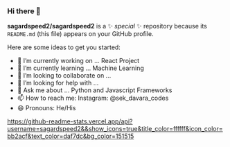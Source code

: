 ### Hi there 👋

**sagardspeed2/sagardspeed2** is a ✨ _special_ ✨ repository because its `README.md` (this file) appears on your GitHub profile.

Here are some ideas to get you started:

- 🔭 I’m currently working on ... React Project
- 🌱 I’m currently learning ... Machine Learning
- 👯 I’m looking to collaborate on ... 
- 🤔 I’m looking for help with ...
- 💬 Ask me about ... Python and Javascript Frameworks
- 📫 How to reach me: Instagram: @sek_davara_codes
- 😄 Pronouns: He/His

https://github-readme-stats.vercel.app/api?username=sagardspeed2&&show_icons=true&title_color=ffffff&icon_color=bb2acf&text_color=daf7dc&bg_color=151515
